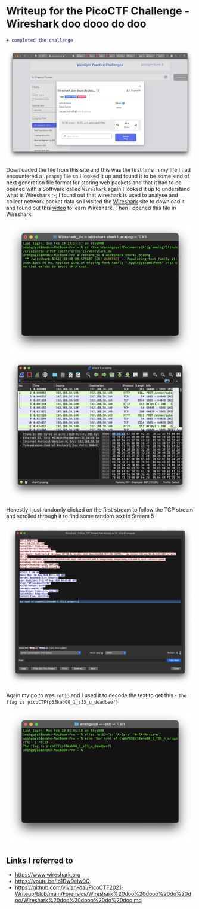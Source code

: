# Writeup for the PicoCTF Challenge - Wireshark doo dooo do doo

```diff
+ completed the challenge
```

![Task](./assets/Screenshot%202023-02-19%20at%2011.41.48%20PM.png)

Downloaded the file from this site and this was the first time in my life I had encountered a `.pcapng` file so I looked it up and found it to be some kind of next generation file format for storing web packets and that it had to be opened with a Software called `Wireshark` again I looked it up to understand what is Wireshark ;-; I found out that wireshark is used to analyse and collect network packet data so I visited the [Wireshark](https://www.wireshark.org) site to download it and found out this [video](https://youtu.be/lb1Dw0elw0Q) to learn Wireshark. Then I opened this file in Wireshark

![Terminal_open](./assets/Screenshot%202023-02-20%20at%201.16.10%20AM.png)
![Wireshark_open](./assets/Screenshot%202023-02-19%20at%2011.58.16%20PM.png)

Honestly I just randomly clicked on the first stream to follow the TCP stream and scrolled through it to find some random text in Stream 5

![Follow_stream](./assets/Screenshot%202023-02-20%20at%201.08.37%20AM.png)

Again my go to was `rot13` and I used it to decode the text to get this - `The flag is picoCTF{p33kab00_1_s33_u_deadbeef}`

![Get_flag](./assets/Screenshot%202023-02-20%20at%201.17.13%20AM.png)

## Links I referred to

-   https://www.wireshark.org
-   https://youtu.be/lb1Dw0elw0Q
-   https://github.com/vivian-dai/PicoCTF2021-Writeup/blob/main/Forensics/Wireshark%20doo%20dooo%20do%20doo/Wireshark%20doo%20dooo%20do%20doo.md
